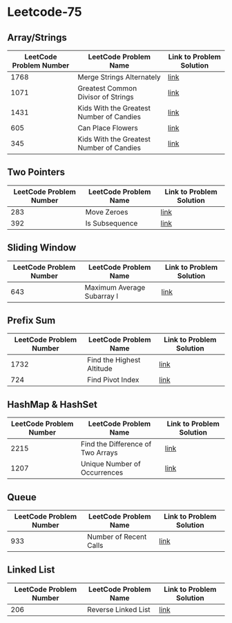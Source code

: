 # Leetcode-75

## Array/Strings
   
| LeetCode Problem Number | LeetCode Problem Name | Link to Problem Solution |
| -------- | -------- | -------- |
| 1768    | Merge Strings Alternately   | [link](https://github.com/Shubham-Nahar-Java-Coder/Leetcode-75/tree/master/Array-Strings/Merge-String-Alternately)   |
| 1071   | Greatest Common Divisor of Strings   | [link](https://github.com/Shubham-Nahar-Java-Coder/Leetcode-75/tree/master/Array-Strings/Greatest-Common-Divisor-Of-String)   |
| 1431   | Kids With the Greatest Number of Candies   | [link](https://github.com/Shubham-Nahar-Java-Coder/Leetcode-75/tree/master/Array-Strings/Kids-With-Greatest-Number-Of-Candies)   |
| 605   | Can Place Flowers  | [link](https://github.com/Shubham-Nahar-Java-Coder/Leetcode-75/tree/master/Array-Strings/Can-Place-Flowers)   |
| 345   | Kids With the Greatest Number of Candies   | [link](https://github.com/Shubham-Nahar-Java-Coder/Leetcode-75/tree/master/Array-Strings/Reverse-Vowels-Of-String)   |


## Two Pointers

| LeetCode Problem Number | LeetCode Problem Name | Link to Problem Solution |
| -------- | -------- | -------- |
| 283    | Move Zeroes   | [link](https://github.com/Shubham-Nahar-Java-Coder/Leetcode-75/tree/master/Two-Pointers/Move-Zeroes)   |
| 392    | Is Subsequence   | [link](https://github.com/Shubham-Nahar-Java-Coder/Leetcode-75/tree/master/Two-Pointers/Is-Subsequence)   |

## Sliding Window

| LeetCode Problem Number | LeetCode Problem Name | Link to Problem Solution |
| -------- | -------- | -------- |
| 643    | Maximum Average Subarray I   | [link](https://github.com/Shubham-Nahar-Java-Coder/Leetcode-75/tree/master/Sliding-Window/Max-Avaerage-SubArray)   |

## Prefix Sum

| LeetCode Problem Number | LeetCode Problem Name | Link to Problem Solution |
| -------- | -------- | -------- |
| 1732    | Find the Highest Altitude   | [link](https://github.com/Shubham-Nahar-Java-Coder/Leetcode-75/tree/master/Prefix-Sum/Find-the-Highest-Altitude)   |
| 724    | Find Pivot Index   | [link](https://github.com/Shubham-Nahar-Java-Coder/Leetcode-75/tree/master/Prefix-Sum/Find-Pivot-Index)   |

## HashMap & HashSet

| LeetCode Problem Number | LeetCode Problem Name | Link to Problem Solution |
| -------- | -------- | -------- |
| 2215    | Find the Difference of Two Arrays   | [link](https://github.com/Shubham-Nahar-Java-Coder/Leetcode-75/tree/master/HashMap-HashSet/Find-the-difference-of-two-arrays)   |
| 1207    | Unique Number of Occurrences   | [link](https://github.com/Shubham-Nahar-Java-Coder/Leetcode-75/tree/master/HashMap-HashSet/Unique-Number-of-Occurrences)   |

## Queue

| LeetCode Problem Number | LeetCode Problem Name | Link to Problem Solution |
| -------- | -------- | -------- |
| 933    | Number of Recent Calls   | [link](https://github.com/Shubham-Nahar-Java-Coder/Leetcode-75/tree/master/Queue/Number-Of-Recent-Calls)   |

## Linked List

| LeetCode Problem Number | LeetCode Problem Name | Link to Problem Solution |
| -------- | -------- | -------- |
| 206    | Reverse Linked List   | [link](https://github.com/Shubham-Nahar-Java-Coder/Leetcode-75/tree/master/Linked-List/Reverse-Linked-List)   |
